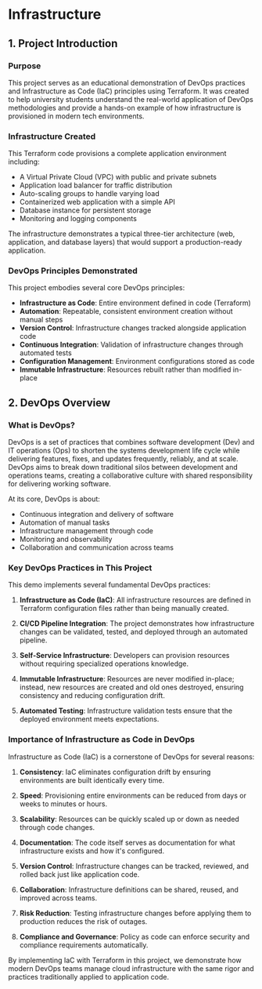 # Infrastructure

## 1. Project Introduction

### Purpose
This project serves as an educational demonstration of DevOps practices and Infrastructure as Code (IaC) principles using Terraform. It was created to help university students understand the real-world application of DevOps methodologies and provide a hands-on example of how infrastructure is provisioned in modern tech environments.

### Infrastructure Created
This Terraform code provisions a complete application environment including:
- A Virtual Private Cloud (VPC) with public and private subnets
- Application load balancer for traffic distribution
- Auto-scaling groups to handle varying load
- Containerized web application with a simple API
- Database instance for persistent storage
- Monitoring and logging components

The infrastructure demonstrates a typical three-tier architecture (web, application, and database layers) that would support a production-ready application.

### DevOps Principles Demonstrated
This project embodies several core DevOps principles:
- **Infrastructure as Code**: Entire environment defined in code (Terraform)
- **Automation**: Repeatable, consistent environment creation without manual steps
- **Version Control**: Infrastructure changes tracked alongside application code
- **Continuous Integration**: Validation of infrastructure changes through automated tests
- **Configuration Management**: Environment configurations stored as code
- **Immutable Infrastructure**: Resources rebuilt rather than modified in-place

## 2. DevOps Overview

### What is DevOps?
DevOps is a set of practices that combines software development (Dev) and IT operations (Ops) to shorten the systems development life cycle while delivering features, fixes, and updates frequently, reliably, and at scale. DevOps aims to break down traditional silos between development and operations teams, creating a collaborative culture with shared responsibility for delivering working software.

At its core, DevOps is about:
- Continuous integration and delivery of software
- Automation of manual tasks
- Infrastructure management through code
- Monitoring and observability
- Collaboration and communication across teams

### Key DevOps Practices in This Project
This demo implements several fundamental DevOps practices:

1. **Infrastructure as Code (IaC)**: All infrastructure resources are defined in Terraform configuration files rather than being manually created.

2. **CI/CD Pipeline Integration**: The project demonstrates how infrastructure changes can be validated, tested, and deployed through an automated pipeline.

3. **Self-Service Infrastructure**: Developers can provision resources without requiring specialized operations knowledge.

4. **Immutable Infrastructure**: Resources are never modified in-place; instead, new resources are created and old ones destroyed, ensuring consistency and reducing configuration drift.

5. **Automated Testing**: Infrastructure validation tests ensure that the deployed environment meets expectations.

### Importance of Infrastructure as Code in DevOps

Infrastructure as Code (IaC) is a cornerstone of DevOps for several reasons:

1. **Consistency**: IaC eliminates configuration drift by ensuring environments are built identically every time.

2. **Speed**: Provisioning entire environments can be reduced from days or weeks to minutes or hours.

3. **Scalability**: Resources can be quickly scaled up or down as needed through code changes.

4. **Documentation**: The code itself serves as documentation for what infrastructure exists and how it's configured.

5. **Version Control**: Infrastructure changes can be tracked, reviewed, and rolled back just like application code.

6. **Collaboration**: Infrastructure definitions can be shared, reused, and improved across teams.

7. **Risk Reduction**: Testing infrastructure changes before applying them to production reduces the risk of outages.

8. **Compliance and Governance**: Policy as code can enforce security and compliance requirements automatically.

By implementing IaC with Terraform in this project, we demonstrate how modern DevOps teams manage cloud infrastructure with the same rigor and practices traditionally applied to application code.



